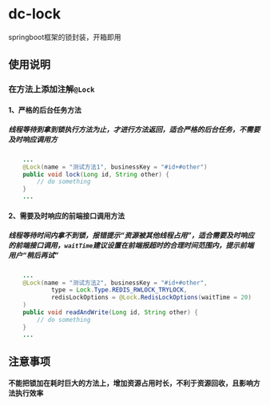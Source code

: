 # dc-lock
springboot框架的锁封装，开箱即用

## 使用说明

### 在方法上添加注解`@Lock`

#### 1、严格的后台任务方法
##### 线程等待到拿到锁执行方法为止，才进行方法返回，适合严格的后台任务，不需要及时响应调用方

```java
    ...
    @Lock(name = "测试方法1", businessKey = "#id+#other")
    public void lock(Long id, String other) {
        // do something
    }
    ...
```

#### 2、需要及时响应的前端接口调用方法
##### 线程等待时间内拿不到锁，报错提示“资源被其他线程占用”，适合需要及时响应的前端接口调用，`waitTime`建议设置在前端报超时的合理时间范围内，提示前端用户“稍后再试”
```java
    ...
    @Lock(name = "测试方法2", businessKey = "#id+#other", 
            type = Lock.Type.REDIS_RWLOCK_TRYLOCK,
            redisLockOptions = @Lock.RedisLockOptions(waitTime = 20)
    )
    public void readAndWrite(Long id, String other) {
        // do something
    }
    ...
```

## 注意事项
#### 不能把锁加在耗时巨大的方法上，增加资源占用时长，不利于资源回收，且影响方法执行效率